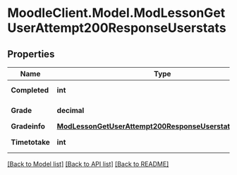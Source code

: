 # MoodleClient.Model.ModLessonGetUserAttempt200ResponseUserstats

## Properties

Name | Type | Description | Notes
------------ | ------------- | ------------- | -------------
**Completed** | **int** | Time completed. | [default to null]
**Grade** | **decimal** | Attempt final grade. | [default to nullM]
**Gradeinfo** | [**ModLessonGetUserAttempt200ResponseUserstatsGradeinfo**](ModLessonGetUserAttempt200ResponseUserstatsGradeinfo.md) |  | [optional] 
**Timetotake** | **int** | Time taken. | [default to null]

[[Back to Model list]](../README.md#documentation-for-models) [[Back to API list]](../README.md#documentation-for-api-endpoints) [[Back to README]](../README.md)

